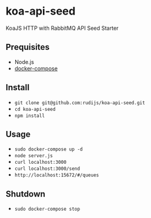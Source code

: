 # koa-api-seed
KoaJS HTTP with RabbitMQ API Seed Starter

## Prequisites

- Node.js
- [docker-compose](https://docs.docker.com/compose/install/)

## Install

- `git clone git@github.com:rudijs/koa-api-seed.git`
- `cd koa-api-seed`
- `npm install`

## Usage

- `sudo docker-compose up -d`
- `node server.js`
- `curl localhost:3000`
- `curl localhost:3000/send`
- `http://localhost:15672/#/queues`

## Shutdown

- `sudo docker-compose stop`
